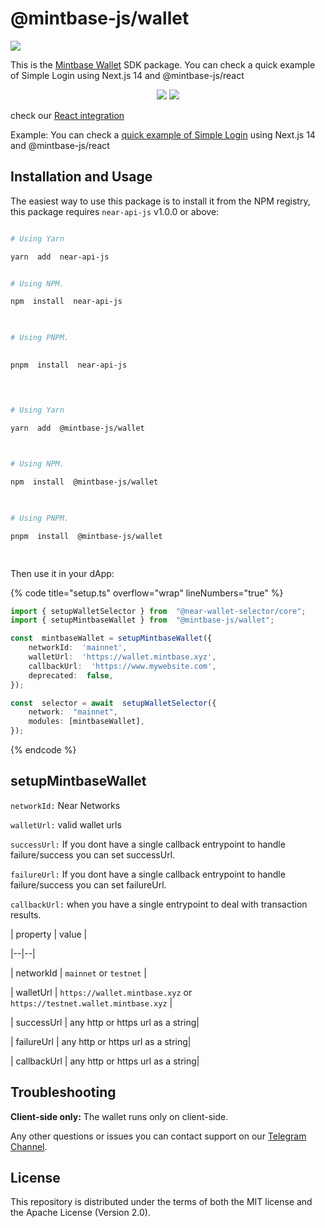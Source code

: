 
  

# @mintbase-js/wallet

  

![](https://github.com/Mintbase/mintbase-js/assets/11164548/39d50d30-f2e2-45fc-ba69-1853c6906ef1)

  
  

This is the [Mintbase Wallet](https://wallet.mintbase.xyz/) SDK package.
You can check a quick example of Simple Login using Next.js 14 and @mintbase-js/react
  

<p  align="center">

<img  src='https://img.shields.io/npm/dw/@mintbase-js/wallet'  />
<img  src='https://img.shields.io/bundlephobia/min/@mintbase-js/wallet'>
</p>

  
  

check our [React integration](https://docs.mintbase.xyz/dev/mintbase-sdk-ref/react#mintbasewalletcontextprovider)

Example:
You can check a [quick example of Simple Login](https://github.com/Mintbase/starter) using Next.js 14 and @mintbase-js/react


## Installation and Usage

  

The easiest way to use this package is to install it from the NPM registry, this package requires `near-api-js` v1.0.0 or above:

  

```bash

# Using Yarn

yarn  add  near-api-js


# Using NPM.

npm  install  near-api-js

  

# Using PNPM.

  
pnpm  install  near-api-js

  

```

  

```bash

# Using Yarn

yarn  add  @mintbase-js/wallet

  

# Using NPM.

npm  install  @mintbase-js/wallet

  

# Using PNPM.

pnpm  install  @mintbase-js/wallet

  

```

  

Then use it in your dApp:

  
  

{% code title="setup.ts" overflow="wrap" lineNumbers="true" %}

  
  

```ts
import { setupWalletSelector } from  "@near-wallet-selector/core";
import { setupMintbaseWallet } from  "@mintbase-js/wallet";

const  mintbaseWallet = setupMintbaseWallet({
	networkId:  'mainnet',
	walletUrl:  'https://wallet.mintbase.xyz',
	callbackUrl:  'https://www.mywebsite.com',
	deprecated:  false,
});

const  selector = await  setupWalletSelector({
	network:  "mainnet",
	modules: [mintbaseWallet],
});
```

{% endcode %}

  
  

## setupMintbaseWallet

  

`networkId:` Near Networks

  

`walletUrl:` valid wallet urls

  

`successUrl:` If you dont have a single callback entrypoint to handle failure/success you can set successUrl.

  

`failureUrl:` If you dont have a single callback entrypoint to handle failure/success you can set failureUrl.

  

`callbackUrl:` when you have a single entrypoint to deal with transaction results.

  
  

| property | value |

|--|--|

| networkId | `mainnet` or `testnet` |

| walletUrl | `https://wallet.mintbase.xyz` or `https://testnet.wallet.mintbase.xyz` |

| successUrl | any http or https url as a string|

| failureUrl | any http or https url as a string|

| callbackUrl | any http or https url as a string|

## Troubleshooting

**Client-side only:**
The wallet runs only on client-side.

Any other questions or issues you can contact support on our [Telegram Channel](https://telegram.me/mintdev).

## License

This repository is distributed under the terms of both the MIT license and the Apache License (Version 2.0).